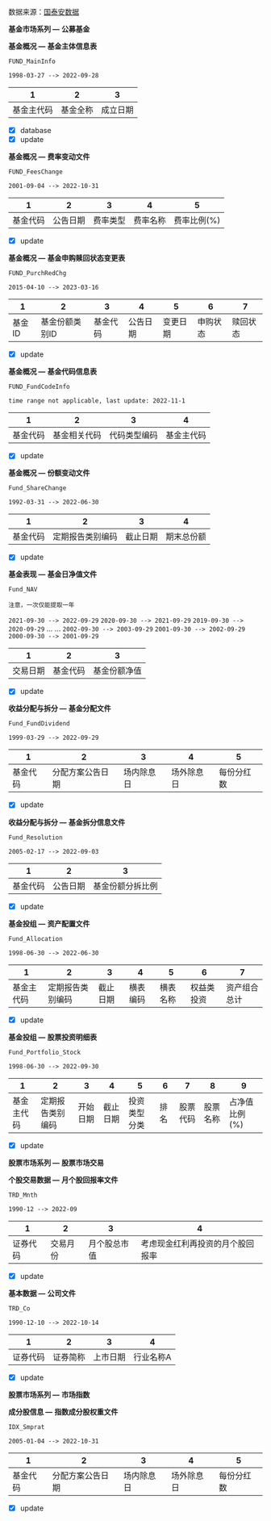 数据来源：[国泰安数据](https://cn.gtadata.com "国泰安数据库")

**基金市场系列 —** **公募基金**

**基金概况 —** **基金主体信息表**

`FUND_MainInfo`

`1998-03-27 --> 2022-09-28`


| 1          | 2        | 3        |
| ------------ | ---------- | ---------- |
| 基金主代码 | 基金全称 | 成立日期 |

* [X] database
* [X] update

**基金概况 —** **费率变动文件**

`FUND_FeesChange`

`2001-09-04 --> 2022-10-31`


| 1        | 2        |    3    | 4        | 5           |
| ---------- | ---------- | :--------: | ---------- | ------------- |
| 基金代码 | 公告日期 | 费率类型 | 费率名称 | 费率比例(%) |

* [X] update

**基金概况 —** **基金申购赎回状态变更表**

`FUND_PurchRedChg`

`2015-04-10 --> 2023-03-16`


| 1      | 2              | 3        | 4        | 5        | 6        | 7        |
| -------- | ---------------- | ---------- | ---------- | ---------- | ---------- | ---------- |
| 基金ID | 基金份额类别ID | 基金代码 | 公告日期 | 变更日期 | 申购状态 | 赎回状态 |

* [X] update

**基金概况 —** **基金代码信息表**

`FUND_FundCodeInfo`

`time range not applicable, last update: 2022-11-1`


| 1        | 2            | 3            | 4          |
| ---------- | -------------- | -------------- | ------------ |
| 基金代码 | 基金相关代码 | 代码类型编码 | 基金主代码 |

* [X] update

**基金概况 —** **份额变动文件**

`Fund_ShareChange`

`1992-03-31 --> 2022-06-30`


| 1        | 2                | 3        | 4          |
| ---------- | ------------------ | ---------- | ------------ |
| 基金代码 | 定期报告类别编码 | 截止日期 | 期末总份额 |

* [X] update

**基金表现 —** **基金日净值文件**

`Fund_NAV`

`注意，一次仅能提取一年`

`2021-09-30 --> 2022-09-29`
`2020-09-30 --> 2021-09-29`
`2019-09-30 --> 2020-09-29`
...
...
`2002-09-30 --> 2003-09-29`
`2001-09-30 --> 2002-09-29`
`2000-09-30 --> 2001-09-29`


| 1        | 2        | 3            |
| ---------- | ---------- | -------------- |
| 交易日期 | 基金代码 | 基金份额净值 |

* [X] update

**收益分配与拆分 —** **基金分配文件**

`Fund_FundDividend`

`1999-03-29 --> 2022-09-29`


| 1        | 2                | 3          | 4          | 5          |
| ---------- | ------------------ | ------------ | ------------ | ------------ |
| 基金代码 | 分配方案公告日期 | 场内除息日 | 场外除息日 | 每份分红数 |

* [X] update

**收益分配与拆分 —** **基金拆分信息文件**

`Fund_Resolution`

`2005-02-17 --> 2022-09-03`


| 1        | 2        | 3                |
| ---------- | ---------- | ------------------ |
| 基金代码 | 公告日期 | 基金份额分拆比例 |

* [X] update

**基金投组 —** **资产配置文件**

`Fund_Allocation`

`1998-06-30 --> 2022-06-30`


| 1          | 2                | 3        | 4        | 5        | 6          | 7            |
| ------------ | ------------------ | ---------- | ---------- | ---------- | ------------ | -------------- |
| 基金主代码 | 定期报告类别编码 | 截止日期 | 横表编码 | 横表名称 | 权益类投资 | 资产组合总计 |

* [X] update

**基金投组 —** **股票投资明细表**

`Fund_Portfolio_Stock`

`1998-06-30 --> 2022-09-30`


| 1          | 2                | 3        | 4        | 5            | 6    |    7    | 8        | 9             |
| ------------ | ------------------ | ---------- | ---------- | -------------- | ------ | :--------: | ---------- | --------------- |
| 基金主代码 | 定期报告类别编码 | 开始日期 | 截止日期 | 投资类型分类 | 排名 | 股票代码 | 股票名称 | 占净值比例(%) |

* [X] update

**股票市场系列 —** **股票市场交易**

**个股交易数据 —** **月个股回报率文件**

`TRD_Mnth`

`1990-12 --> 2022-09`


| 1        | 2        | 3            | 4                                |
| ---------- | ---------- | -------------- | ---------------------------------- |
| 证券代码 | 交易月份 | 月个股总市值 | 考虑现金红利再投资的月个股回报率 |

* [X] update

**基本数据 —** **公司文件**

`TRD_Co`

`1990-12-10 --> 2022-10-14`


| 1        | 2        | 3        | 4         |
| ---------- | ---------- | ---------- | ----------- |
| 证券代码 | 证券简称 | 上市日期 | 行业名称A |

* [X] update

**股票市场系列 —** **市场指数**

**成分股信息 —** **指数成分股权重文件**

`IDX_Smprat`

`2005-01-04 --> 2022-10-31`


| 1        | 2                | 3          | 4          | 5          |
| ---------- | ------------------ | ------------ | ------------ | ------------ |
| 基金代码 | 分配方案公告日期 | 场内除息日 | 场外除息日 | 每份分红数 |

* [X] update
